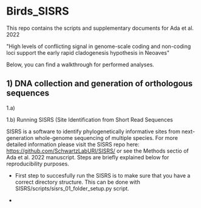 # Birds_SISRS


This repo contains the scripts and supplementary documents for Ada et al. 2022

"High levels of conflicting signal in genome-scale coding and non-coding loci support the early rapid cladogenesis hypothesis in Neoaves"


Below, you can find a walkthrough for performed analyses.

## 1) DNA collection and generation of orthologous sequences

1.a) 

1.b) Running SISRS (Site Identification from Short Read Sequences

SISRS is a software to identify phylogenetically informative sites from next-generation whole-genome sequencing of multiple species. For more detailed information please visit the SISRS repo here: https://github.com/SchwartzLabURI/SISRS/ or see the Methods sectio of Ada et al. 2022 manuscript. Steps are briefly explained below for reproducibility purposes. 

 - First step to succesfully run the SISRS is to make sure that you have a correct directory structure. This can be done with SISRS/scripts/sisrs_01_folder_setup.py script.
 
 -  
